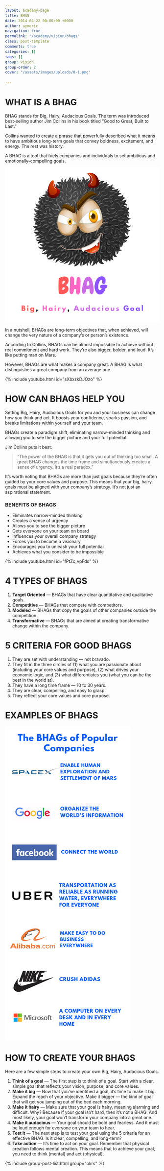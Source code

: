 ```yaml
---
layout: academy-page
title: BHAG
date: 2014-04-22 00:00:00 +0000
author: aymeric
navigation: true
permalink: "/academy/vision/bhags"
class: post-template
comments: true
categories: []
tags: []
group: vision
group-order: 2
cover: "/assets/images/uploads/8-1.png"

---
```

# WHAT IS A BHAG

BHAG stands for Big, Hairy, Audacious Goals. The term was introduced best-selling author Jim Collins in his book titled “Good to Great, Built to Last.”

Collins wanted to create a phrase that powerfully described what it means to have ambitious long-term goals that convey boldness, excitement, and energy. The rest was history.

A BHAG is a tool that fuels companies and individuals to set ambitious and emotionally-compelling goals.

![](/assets/images/uploads/bhag.png)

In a nutshell, BHAGs are long-term objectives that, when achieved, will change the very nature of a company’s or person’s existence.

According to Collins, BHAGs can be almost impossible to achieve without real commitment and hard work. They’re also bigger, bolder, and loud. It’s like putting man on Mars.

However, BHAGs are what makes a company great. A BHAG is what distinguishes a great company from an average one.

{% include youtube.html id="sXbxzkDJOzo" %}

# HOW CAN BHAGS HELP YOU

Setting Big, Hairy, Audacious Goals for you and your business can change how you think and act. It boosts your confidence, sparks passion, and breaks limitations within yourself and your team.

BHAGs create a paradigm shift, eliminating narrow-minded thinking and allowing you to see the bigger picture and your full potential.

Jim Collins puts it best:

> “The power of the BHAG is that it gets you out of thinking too small. A great BHAG changes the time frame and simultaneously creates a sense of urgency. It’s a real paradox.”

It’s worth noting that BHAGs are more than just goals because they’re often guided by your core values and purpose. This means that your big, hairy goals must be aligned with your company’s strategy. It’s not just an aspirational statement.

### BENEFITS OF BHAGS

* Eliminates narrow-minded thinking
* Creates a sense of urgency
* Allows you to see the bigger picture
* Gets everyone on your team on board
* Influences your overall company strategy
* Forces you to become a visionary
* Encourages you to unleash your full potential
* Achieves what you consider to be impossible

{% include youtube.html id="fPtZc_vpFds" %}

# 4 TYPES OF BHAGS

1. **Target Oriented** — BHAGs that have clear quantitative and qualitative goals.
2. **Competitive** — BHAGs that compete with competitors.
3. **Modeled** — BHAGs that copy the goals of other companies outside the competition.
4. **Transformative** — BHAGs that are aimed at creating transformative change within the company.

# 5 CRITERIA FOR GOOD BHAGS

1. They are set with understanding — not bravado.
2. They fit in the three circles of (1) what you are passionate about (including your core values and purpose), (2) what drives your economic logic, and (3) what differentiates you (what you can be the best in the world at).
3. They have a long time frame — 10 to 30 years.
4. They are clear, compelling, and easy to grasp.
5. They reflect your core values and core purpose.

# EXAMPLES OF BHAGS

![](/assets/images/uploads/bhags-companies.png)

# HOW TO CREATE YOUR BHAGS

Here are a few simple steps to create your own Big, Hairy, Audacious Goals.

1. **Think of a goal** — The first step is to think of a goal. Start with a clear, simple goal that reflects your vision, purpose, and core values.
2. **Make it big** — Now that you’ve identified a goal, it’s time to make it big. Expand the reach of your objective. Make it bigger — the kind of goal that will get you jumping out of the bed each morning.
3. **Make it hairy** — Make sure that your goal is hairy, meaning alarming and difficult. Why? Because if your goal isn’t hard, then it’s not a BHAG. And most likely, your goal won’t transform your company into a great one.
4. **Make it audacious** — Your goal should be bold and fearless. And it must be loud enough for everyone on your team to hear.
5. **Test it** — The next step is to test your goal using the 5 criteria for an effective BHAG. Is it clear, compelling, and long-term?
6. **Take action** — It’s time to act on your goal. Remember that physical creation follows mental creation. This means that to achieve your goal, you need to think (mental) and act (physical).

<div class='post-feed'> 

{% include group-post-list.html group="okrs" %} 

</div>